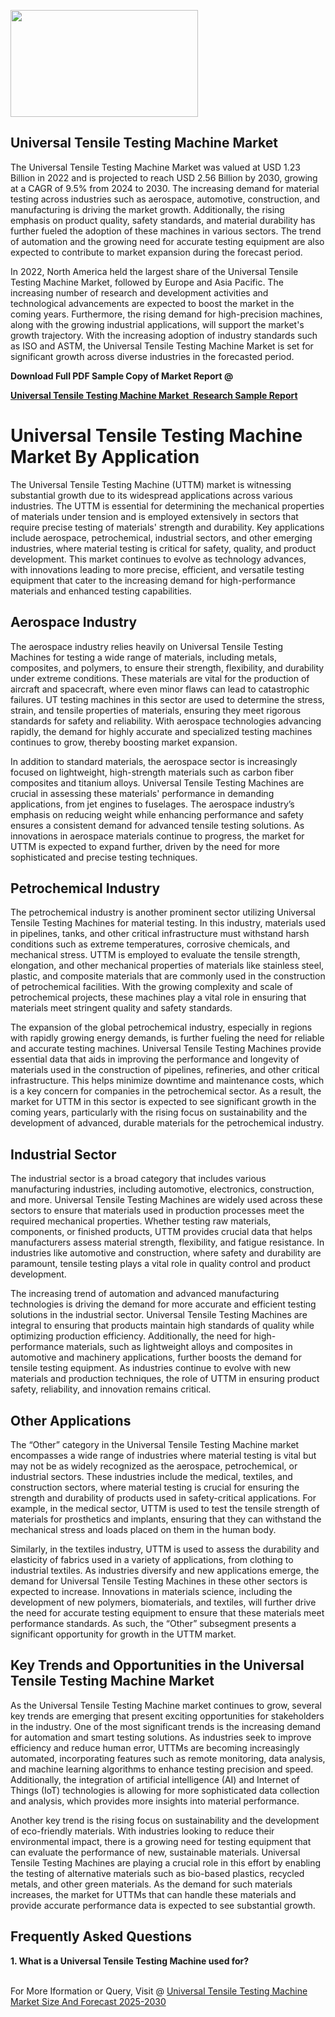 <p><img class="alignnone size-medium wp-image-20088" src="https://ffe5etoiles.com/wp-content/uploads/2024/12/MST1-300x171.png" alt="" width="300" height="171" /></p><p> <h2>Universal Tensile Testing Machine Market </h2><p>The Universal Tensile Testing Machine Market was valued at USD 1.23 Billion in 2022 and is projected to reach USD 2.56 Billion by 2030, growing at a CAGR of 9.5% from 2024 to 2030. The increasing demand for material testing across industries such as aerospace, automotive, construction, and manufacturing is driving the market growth. Additionally, the rising emphasis on product quality, safety standards, and material durability has further fueled the adoption of these machines in various sectors. The trend of automation and the growing need for accurate testing equipment are also expected to contribute to market expansion during the forecast period.</p><p>In 2022, North America held the largest share of the Universal Tensile Testing Machine Market, followed by Europe and Asia Pacific. The increasing number of research and development activities and technological advancements are expected to boost the market in the coming years. Furthermore, the rising demand for high-precision machines, along with the growing industrial applications, will support the market's growth trajectory. With the increasing adoption of industry standards such as ISO and ASTM, the Universal Tensile Testing Machine Market is set for significant growth across diverse industries in the forecasted period.</p></p><p><strong>Download Full PDF Sample Copy of Market Report @</strong></p><p><strong><a href="https://www.verifiedmarketreports.com/download-sample/?rid=241438&utm_source=Sites-google&utm_medium=265" target="_blank">Universal Tensile Testing Machine Market &nbsp;Research Sample Report</a></strong></p><p><h1>Universal Tensile Testing Machine Market By Application</h1> <p>The Universal Tensile Testing Machine (UTTM) market is witnessing substantial growth due to its widespread applications across various industries. The UTTM is essential for determining the mechanical properties of materials under tension and is employed extensively in sectors that require precise testing of materials' strength and durability. Key applications include aerospace, petrochemical, industrial sectors, and other emerging industries, where material testing is critical for safety, quality, and product development. This market continues to evolve as technology advances, with innovations leading to more precise, efficient, and versatile testing equipment that cater to the increasing demand for high-performance materials and enhanced testing capabilities.</p> <h2>Aerospace Industry</h2> <p>The aerospace industry relies heavily on Universal Tensile Testing Machines for testing a wide range of materials, including metals, composites, and polymers, to ensure their strength, flexibility, and durability under extreme conditions. These materials are vital for the production of aircraft and spacecraft, where even minor flaws can lead to catastrophic failures. UT testing machines in this sector are used to determine the stress, strain, and tensile properties of materials, ensuring they meet rigorous standards for safety and reliability. With aerospace technologies advancing rapidly, the demand for highly accurate and specialized testing machines continues to grow, thereby boosting market expansion.</p> <p>In addition to standard materials, the aerospace sector is increasingly focused on lightweight, high-strength materials such as carbon fiber composites and titanium alloys. Universal Tensile Testing Machines are crucial in assessing these materials' performance in demanding applications, from jet engines to fuselages. The aerospace industry’s emphasis on reducing weight while enhancing performance and safety ensures a consistent demand for advanced tensile testing solutions. As innovations in aerospace materials continue to progress, the market for UTTM is expected to expand further, driven by the need for more sophisticated and precise testing techniques.</p> <h2>Petrochemical Industry</h2> <p>The petrochemical industry is another prominent sector utilizing Universal Tensile Testing Machines for material testing. In this industry, materials used in pipelines, tanks, and other critical infrastructure must withstand harsh conditions such as extreme temperatures, corrosive chemicals, and mechanical stress. UTTM is employed to evaluate the tensile strength, elongation, and other mechanical properties of materials like stainless steel, plastic, and composite materials that are commonly used in the construction of petrochemical facilities. With the growing complexity and scale of petrochemical projects, these machines play a vital role in ensuring that materials meet stringent quality and safety standards.</p> <p>The expansion of the global petrochemical industry, especially in regions with rapidly growing energy demands, is further fueling the need for reliable and accurate testing machines. Universal Tensile Testing Machines provide essential data that aids in improving the performance and longevity of materials used in the construction of pipelines, refineries, and other critical infrastructure. This helps minimize downtime and maintenance costs, which is a key concern for companies in the petrochemical sector. As a result, the market for UTTM in this sector is expected to see significant growth in the coming years, particularly with the rising focus on sustainability and the development of advanced, durable materials for the petrochemical industry.</p> <h2>Industrial Sector</h2> <p>The industrial sector is a broad category that includes various manufacturing industries, including automotive, electronics, construction, and more. Universal Tensile Testing Machines are widely used across these sectors to ensure that materials used in production processes meet the required mechanical properties. Whether testing raw materials, components, or finished products, UTTM provides crucial data that helps manufacturers assess material strength, flexibility, and fatigue resistance. In industries like automotive and construction, where safety and durability are paramount, tensile testing plays a vital role in quality control and product development.</p> <p>The increasing trend of automation and advanced manufacturing technologies is driving the demand for more accurate and efficient testing solutions in the industrial sector. Universal Tensile Testing Machines are integral to ensuring that products maintain high standards of quality while optimizing production efficiency. Additionally, the need for high-performance materials, such as lightweight alloys and composites in automotive and machinery applications, further boosts the demand for tensile testing equipment. As industries continue to evolve with new materials and production techniques, the role of UTTM in ensuring product safety, reliability, and innovation remains critical.</p> <h2>Other Applications</h2> <p>The “Other” category in the Universal Tensile Testing Machine market encompasses a wide range of industries where material testing is vital but may not be as widely recognized as the aerospace, petrochemical, or industrial sectors. These industries include the medical, textiles, and construction sectors, where material testing is crucial for ensuring the strength and durability of products used in safety-critical applications. For example, in the medical sector, UTTM is used to test the tensile strength of materials for prosthetics and implants, ensuring that they can withstand the mechanical stress and loads placed on them in the human body.</p> <p>Similarly, in the textiles industry, UTTM is used to assess the durability and elasticity of fabrics used in a variety of applications, from clothing to industrial textiles. As industries diversify and new applications emerge, the demand for Universal Tensile Testing Machines in these other sectors is expected to increase. Innovations in materials science, including the development of new polymers, biomaterials, and textiles, will further drive the need for accurate testing equipment to ensure that these materials meet performance standards. As such, the “Other” subsegment presents a significant opportunity for growth in the UTTM market.</p> <h2>Key Trends and Opportunities in the Universal Tensile Testing Machine Market</h2> <p>As the Universal Tensile Testing Machine market continues to grow, several key trends are emerging that present exciting opportunities for stakeholders in the industry. One of the most significant trends is the increasing demand for automation and smart testing solutions. As industries seek to improve efficiency and reduce human error, UTTMs are becoming increasingly automated, incorporating features such as remote monitoring, data analysis, and machine learning algorithms to enhance testing precision and speed. Additionally, the integration of artificial intelligence (AI) and Internet of Things (IoT) technologies is allowing for more sophisticated data collection and analysis, which provides more insights into material performance.</p> <p>Another key trend is the rising focus on sustainability and the development of eco-friendly materials. With industries looking to reduce their environmental impact, there is a growing need for testing equipment that can evaluate the performance of new, sustainable materials. Universal Tensile Testing Machines are playing a crucial role in this effort by enabling the testing of alternative materials such as bio-based plastics, recycled metals, and other green materials. As the demand for such materials increases, the market for UTTMs that can handle these materials and provide accurate performance data is expected to see substantial growth.</p> <h2>Frequently Asked Questions</h2> <p><b>1. What is a Universal Tensile Testing Machine used for?</b></p> <p<strong><br />For More Iformation or Query, Visit @ <a href="https://www.verifiedmarketreports.com/product/universal-tensile-testing-machine-market/" target="_blank">Universal Tensile Testing Machine Market Size And Forecast 2025-2030</a></strong></p>
